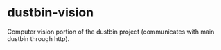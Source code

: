# dustbin-vision
Computer vision portion of the dustbin project (communicates with main dustbin through http).
